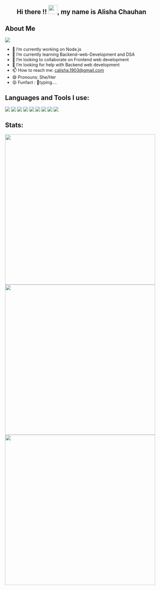

<h2 align = "center"> Hi there !! <img src="https://raw.githubusercontent.com/MartinHeinz/MartinHeinz/master/wave.gif" width="30px">, my name is Alisha Chauhan </h2>

## About Me
![](https://komarev.com/ghpvc/?username=alishaac&color=ff69b4)
- 🔭 I’m currently working on Node.js
- 🌱 I’m currently learning Backend-web-Development and DSA 
- 👯 I’m looking to collaborate on Frontend web development
- 🤔 I’m looking for help with Backend web development
- 📫 How to reach me: calisha.1903@gmail.com
- 😄 Pronouns: She/Her
- 😝 Funfact : 🤔typing....


## Languages and Tools I use:
<img src="https://img.icons8.com/color/48/000000/c-programming.png"/> <img src="https://img.icons8.com/color/48/000000/c-plus-plus-logo.png"/> <img src="https://img.icons8.com/color/48/000000/html-5--v1.png"/> <img src="https://img.icons8.com/color/48/000000/css3.png"/> <img src="https://img.icons8.com/color/48/000000/bootstrap.png"/> <img src="https://img.icons8.com/color/48/000000/git.png"/> <img src="https://img.icons8.com/fluency/48/000000/github.png"/> <img src="https://img.icons8.com/color/48/000000/visual-studio-code-2019.png"/>
<img src="https://img.icons8.com/color/50/000000/javascript--v1.png"/>

## Stats: 
<img width="495px" src="https://github-readme-stats.vercel.app/api?username=alishaac&show_icons=true&theme=nightowl&hide_border=false&include_all_commits=true&hide_title=false" /> 
<img width="495px" src="https://github-readme-stats.vercel.app/api/top-langs/?username=alishaac&layout=compact&theme=nightowl&hide_border=false&hide_title=true" />
<img width ="495px" src="https://github-readme-streak-stats.herokuapp.com/?user=alishaac&theme=nightowl"/>
